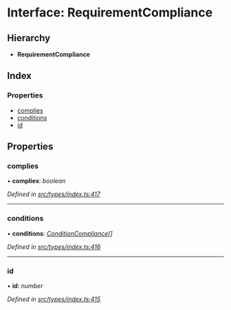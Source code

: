 # Interface: RequirementCompliance

## Hierarchy

* **RequirementCompliance**

## Index

### Properties

* [complies](requirementcompliance.md#complies)
* [conditions](requirementcompliance.md#conditions)
* [id](requirementcompliance.md#id)

## Properties

###  complies

• **complies**: *boolean*

*Defined in [src/types/index.ts:417](https://github.com/PolymathNetwork/polymesh-sdk/blob/56921667/src/types/index.ts#L417)*

___

###  conditions

• **conditions**: *[ConditionCompliance](conditioncompliance.md)[]*

*Defined in [src/types/index.ts:416](https://github.com/PolymathNetwork/polymesh-sdk/blob/56921667/src/types/index.ts#L416)*

___

###  id

• **id**: *number*

*Defined in [src/types/index.ts:415](https://github.com/PolymathNetwork/polymesh-sdk/blob/56921667/src/types/index.ts#L415)*
